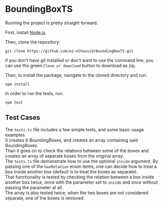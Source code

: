 # BoundingBoxTS

Running the project is pretty straight forward.

First, install [Node.js](https://nodejs.org/en/download/).

Then, clone the repository:
```
git clone https://github.com/oz-elhassid/BoundingBoxTS.git
```
if you don't have git installed or don't want to use the command line, you can use the green `Clone or download` button to download as zip.

Then, to install the package, navigate to the cloned directory and run:
```
npm install
```
In order to run the tests, run:
```
npm test
```
## Test Cases
The `tests.ts` file includes a few simple tests, and some basic usage examples.  
It creates 6 BoundingBoxes, and creates an array containing said BoundingBoxes.  
Than it goes on to check the relations between some of the boxes and creates an array of separate boxes from the original array.  
The `tests.ts` file demonstrate how to use the optional `inside` argument. By passing one of the `boxRelation` enum items, one can decide how to treat a box inside another box (default is to treat the boxes as separate).  
That functionality is tested by checking the relation between a box inside another box twice, once with the parameter set to `inside` and once without passing the parameter at all.  
The array is also tested twice, when the two boxes are not considered separate, one of the boxes is removed.